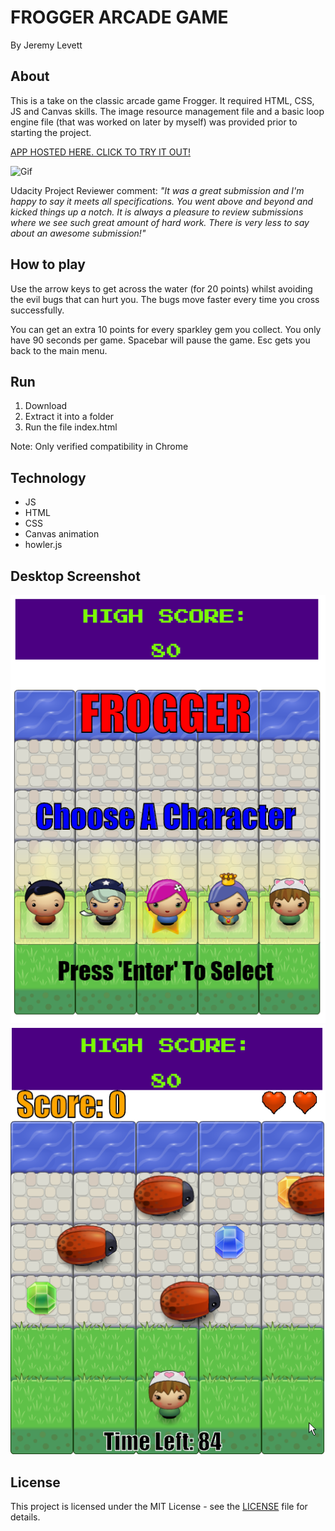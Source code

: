 # FROGGER ARCADE GAME
By Jeremy Levett

## About
This is a take on the classic arcade game Frogger. It required HTML, CSS, JS and Canvas skills. The image resource management file and a basic loop engine file (that was worked on later by myself) was provided prior to starting the project.

[APP HOSTED HERE. CLICK TO TRY IT OUT!](https://jlevett.github.io/Frogger-Arcade-Game/ "Live App Hosted Here")


![Gif](https://github.com/Jlevett/Frogger-Arcade-Game/blob/master/frogger.gif)

Udacity Project Reviewer comment:
_"It was a great submission and I'm happy to say it meets all specifications. You went above and beyond and kicked things up a notch. It is always a pleasure to review submissions where we see such great amount of hard work. There is very less to say about an awesome submission!"_

## How to play

Use the arrow keys to get across the water (for 20 points) whilst avoiding the evil bugs that can hurt you. The bugs move faster every time you cross successfully.

You can get an extra 10 points for every sparkley gem you collect. You only have 90 seconds per game. Spacebar will pause the game. Esc gets you back to the main menu.

## Run
1. Download
2. Extract it into a folder
3. Run the file index.html

Note: Only verified compatibility in Chrome

## Technology
* JS
* HTML
* CSS
* Canvas animation
* howler.js

## Desktop Screenshot
![Image of App Desktop](https://github.com/Jlevett/Frogger-Arcade-Game/blob/master/frogger%20main.png)
![Image of App Desktop](https://github.com/Jlevett/Frogger-Arcade-Game/blob/master/frogger%20play.png)

## License
This project is licensed under the MIT License - see the [LICENSE](https://github.com/Jlevett/Frogger-Arcade-Game/blob/master/LICENSE) file for details.

